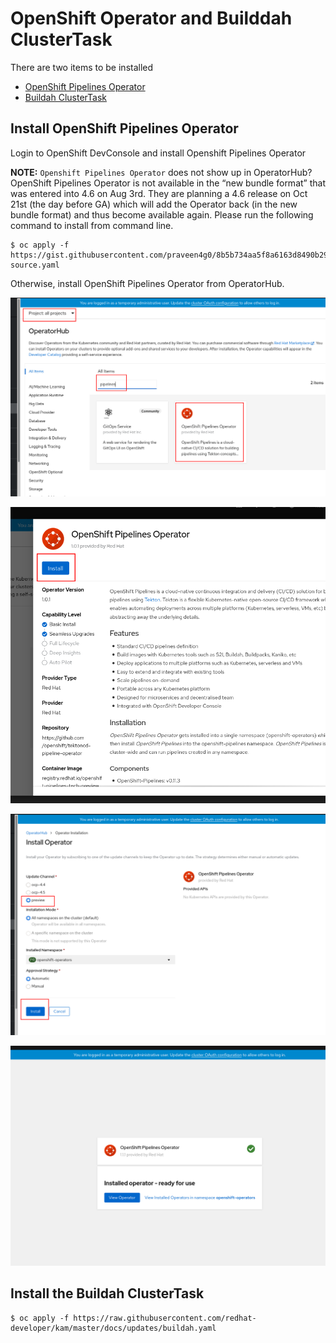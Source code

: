 # OpenShift Operator and Builddah ClusterTask

There are two items to be installed
* [OpenShift Pipelines Operator](#Install-OpenShift-Pipelines-Operator)
* [Buildah ClusterTask](#Install-the-Buildah-ClusterTask)

## Install OpenShift Pipelines Operator

Login to OpenShift DevConsole and install Openshift Pipelines Operator

**NOTE:**
`Openshift Pipelines Operator` does not show up in OperatorHub?   OpenShift Pipelines Operator is not available in the “new bundle format” that was entered into 4.6 on Aug 3rd.  They are planning a 4.6 release on Oct 21st (the day before GA) which will add the Operator back (in the new bundle format) and thus become available again.  Please run the following command to install from command line.
```shell
$ oc apply -f https://gist.githubusercontent.com/praveen4g0/8b5b734aa5f8a6163d8490b297aacd26/raw/519c82b7de1e69fb63310fc92558ec7b849e8c8c/catalog-source.yaml
```
Otherwise, install OpenShift Pipelines Operator from OperatorHub.

![screenshot](img/tekton-1.png)

![screenshot](img/tekton-2.png)

![screenshot](img/tekton-3.png)

![screenshot](img/tekton-4.png)



## Install the Buildah ClusterTask

```shell
$ oc apply -f https://raw.githubusercontent.com/redhat-developer/kam/master/docs/updates/buildah.yaml
```



